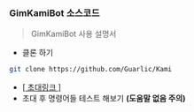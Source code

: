### GimKamiBot 소스코드

> GimKamiBot 사용 설명서

- 클론 하기
```sh
git clone https://github.com/Guarlic/Kami
```
- [[ 초대링크 ]](https://discord.com/api/oauth2/authorize?client_id=940236866937040917&permissions=8&scope=bot)
- 초대 후 명령어들 테스트 해보기 **(도움말 없음 주의)**

